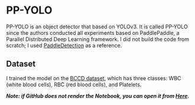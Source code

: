 # PP-YOLO

PP-YOLO is an object detector that based on YOLOv3. It is called PP-YOLO since the authors conducted all experiments based on PaddlePaddle, a Parallel Distributed Deep Learning framework.
I did not build the code from scratch; I used <a href="https://github.com/PaddlePaddle/PaddleDetection">PaddleDetection</a> as a reference.

## Dataset

I trained the model on the <a href="https://public.roboflow.com/object-detection/bccd">BCCD dataset</a>, which has three classes: WBC (white blood cells), RBC (red blood cells), and Platelets.


<a></a>


*<strong>
Note: if GitHub does not render the Notebook, you can open it from <a href="https://nbviewer.org/github/shadenalsahli/PP-YOLO/blob/main/PP_YOLO.ipynb">Here</a>.
 </strong>*


